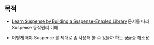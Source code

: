 ## 목적
- [Learn Suspense by Building a Suspense-Enabled Library](https://www.bbss.dev/posts/react-learn-suspense/) 문서를 따라 Suspense 동작원리 이해

- 어떻게 해야 Suspense 를 제대로 좀 사용해 볼 수 있을까 하는 궁금증 해소용
